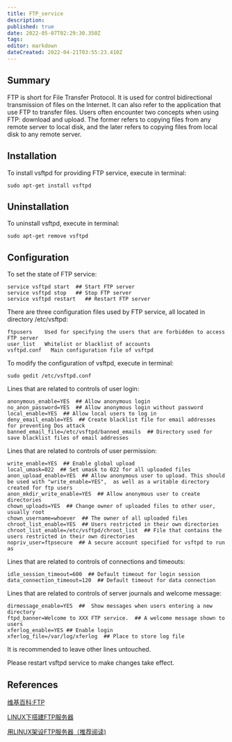 ```yaml
---
title: FTP_service
description: 
published: true
date: 2022-05-07T02:29:30.350Z
tags: 
editor: markdown
dateCreated: 2022-04-21T03:55:23.410Z
---
```


## Summary

FTP is short for File Transfer Protocol. It is used for control bidirectional transmission of files on the Internet. It can also refer to the application that use FTP to transfer files. Users often encounter two concepts when using FTP: download and upload. The former refers to copying files from any remote server to local disk, and the later refers to copying files from local disk to any remote server.

## Installation

To install vsftpd for providing FTP service, execute in terminal:

    sudo apt-get install vsftpd

## Uninstallation

To uninstall vsftpd, execute in terminal:

    sudo apt-get remove vsftpd

## Configuration

To set the state of FTP service:

    service vsftpd start  ## Start FTP server
    service vsftpd stop   ## Stop FTP server
    service vsftpd restart   ## Restart FTP server

There are three configuration files used by FTP service, all located in directory /etc/vsftpd:

    ftpusers    Used for specifying the users that are forbidden to access FTP server
    user_list   Whitelist or blacklist of accounts
    vsftpd.conf   Main configuration file of vsftpd

To modify the configuration of vsftpd, execute in terminal:

    sudo gedit /etc/vsftpd.conf

Lines that are related to controls of user login:

    anonymous_enable=YES  ## Allow anonymous login
    no_anon_password=YES  ## Allow anonymous login without password
    local_enable=YES  ## Allow local users to log in
    deny_email_enable=YES  ## Create blacklist file for email addresses for preventing Dos attack
    banned_email_file=/etc/vsftpd/banned_emails  ## Directory used for save blacklist files of email addresses

Lines that are related to controls of user permission:

    write_enable=YES  ## Enable global upload
    local_umask=022  ## Set umask to 022 for all uploaded files
    anon_upload_enable=YES  ## Allow anonymous user to upload. This should be used with "write_enable=YES",  as well as a writable directory created for ftp users
    anon_mkdir_write_enable=YES  ## Allow anonymous user to create directories
    chown_uploads=YES  ## Change owner of uploaded files to other user, usually root
    chown_username=whoever  ## The owner of all uploaded files
    chroot_list_enable=YES  ## Users restricted in their own directories
    chroot_list_enable=/etc/vsftpd/chroot_list  ## File that contains the users restricted in their own directories
    nopriv_user=ftpsecure  ## A secure account specified for vsftpd to run as

Lines that are related to controls of connections and timeouts:

    idle_session_timeout=600  ## Default timeout for login session
    data_connection_timeout=120  ## Default timeout for data connection

Lines that are related to controls of server journals and welcome message:

    dirmessage_enable=YES  ##  Show messages when users entering a new directory
    ftpd_banner=Welcome to XXX FTP service.  ## A welcome message shown to users
    xferlog_enable=YES ## Enable login
    xferlog_file=/var/log/xferlog  ## Place to store log file

It is recommended to leave other lines untouched.

Please restart vsftpd service to make changes take effect.

## References

[维基百科:FTP](http://zh.wikipedia.org/wiki/%E6%96%87%E4%BB%B6%E4%BC%A0%E8%BE%93%E5%8D%8F%E8%AE%AE)

[LINUX下搭建FTP服务器](http://www.2cto.com/os/201107/98311.html)

[用LINUX架设FTP服务器（推荐阅读)](http://www.chinaunix.net/old_jh/4/269002.html)